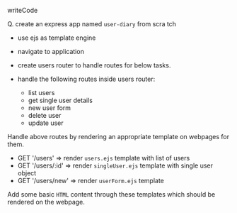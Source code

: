 writeCode

Q. create an express app named `user-diary` from scra tch

- use ejs as template engine
- navigate to application

- create users router to handle routes for below tasks.
- handle the following routes inside users router:
  - list users
  - get single user details
  - new user form
  - delete user
  - update user

Handle above routes by rendering an appropriate template on webpages for them.

- GET '/users' => render `users.ejs` template with list of users
- GET '/users/:id' => render `singleUser.ejs` template with single user object
- GET '/users/new' => render `userForm.ejs` template

Add some basic `HTML` content through these templates which should be rendered on the webpage.
